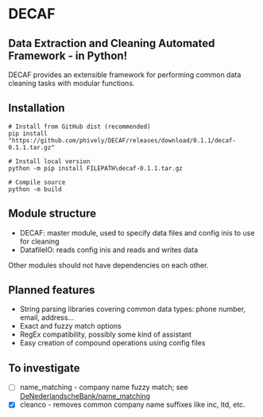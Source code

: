 # DECAF
## Data Extraction and Cleaning Automated Framework - in Python!

DECAF provides an extensible framework for performing common data cleaning tasks with modular functions.

## Installation

~~~
# Install from GitHub dist (recommended)
pip install "https://github.com/phively/DECAF/releases/download/0.1.1/decaf-0.1.1.tar.gz"

# Install local version
python -m pip install FILEPATH\decaf-0.1.1.tar.gz

# Compile source
python -m build
~~~

## Module structure

* DECAF: master module, used to specify data files and config inis to use for cleaning
* DatafileIO: reads config inis and reads and writes data

Other modules should not have dependencies on each other.

## Planned features

* String parsing libraries covering common data types: phone number, email, address...
* Exact and fuzzy match options
* RegEx compatibility, possibly some kind of assistant
* Easy creation of compound operations using config files

## To investigate

- [ ] name_matching - company name fuzzy match; see [DeNederlandscheBank/name_matching](https://github.com/DeNederlandscheBank/name_matching/tree/main)
- [x] cleanco - removes common company name suffixes like inc, ltd, etc.
